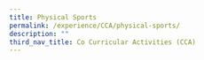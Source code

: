 ```yaml
---
title: Physical Sports
permalink: /experience/CCA/physical-sports/
description: ""
third_nav_title: Co Curricular Activities (CCA)
---
```


